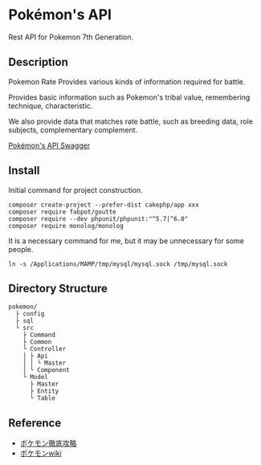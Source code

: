 
# Pokémon's API

Rest API for Pokemon 7th Generation.

## Description

Pokemon Rate Provides various kinds of information required for battle.

Provides basic information such as Pokemon's tribal value, remembering technique, characteristic.

We also provide data that matches rate battle, such as breeding data, role subjects, complementary complement.

[Pokémon's API Swagger](https://machio77777.github.io/pokemon-swagger/)

## Install

Initial command for project construction.

```linux
composer create-project --prefer-dist cakephp/app xxx
composer require fabpot/goutte
composer require --dev phpunit/phpunit:"^5.7|^6.0"
composer require monolog/monolog
```

It is a necessary command for me, but it may be unnecessary for some people.

```linux
ln -s /Applications/MAMP/tmp/mysql/mysql.sock /tmp/mysql.sock
```

## Directory Structure

```
pokemon/
  ├ config
  ├ sql
  └ src
    ├ Command
    ├ Common
    └ Controller
    │ ├ Api
    │ │ └ Master
    │ └ Component
    └ Model
      ├ Master
      ├ Entity
      └ Table
```

## Reference

- [ポケモン徹底攻略](https://yakkun.com/)
- [ポケモンwiki](https://wiki.xn--rckteqa2e.com/wiki/%E3%83%A1%E3%82%A4%E3%83%B3%E3%83%9A%E3%83%BC%E3%82%B8)
